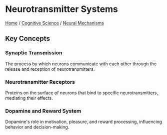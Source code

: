# Neurotransmitter Systems

[Home](../../../../README.md) / [Cognitive Science](../../../../cognitive_science/README.md) / [Neural Mechanisms](../../../cognitive_science/neural_mechanisms/README.md)

## Key Concepts

### Synaptic Transmission

The process by which neurons communicate with each other through the release and reception of neurotransmitters.

### Neurotransmitter Receptors

Proteins on the surface of neurons that bind to specific neurotransmitters, mediating their effects.

### Dopamine and Reward System

Dopamine's role in motivation, pleasure, and reward processing, influencing behavior and decision-making.

